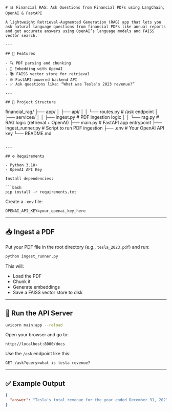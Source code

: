 
```
# 📊 Financial RAG: Ask Questions from Financial PDFs using LangChain, OpenAI & FastAPI

A lightweight Retrieval-Augmented Generation (RAG) app that lets you ask natural language questions from financial PDFs like annual reports and get accurate answers using OpenAI’s language models and FAISS vector search.

---

## 🚀 Features

- 🔍 PDF parsing and chunking
- 🧠 Embedding with OpenAI
- 📚 FAISS vector store for retrieval
- 🌐 FastAPI-powered backend API
- ✅ Ask questions like: “What was Tesla’s 2023 revenue?”

---

## 📁 Project Structure

```

financial\_rag/
├── app/
│   ├── api/
│   │   └── routes.py          # /ask endpoint
│   ├── services/
│   │   ├── ingest.py          # PDF ingestion logic
│   │   └── rag.py             # RAG logic (retrieval + OpenAI)
├── main.py                    # FastAPI app entrypoint
├── ingest\_runner.py           # Script to run PDF ingestion
├── .env                       # Your OpenAI API key
└── README.md

````

---

## ⚙️ Requirements

- Python 3.10+
- OpenAI API Key

Install dependencies:

```bash
pip install -r requirements.txt
````

Create a `.env` file:

```env
OPENAI_API_KEY=your_openai_key_here
```

---

## 📥 Ingest a PDF

Put your PDF file in the root directory (e.g., `tesla_2023.pdf`) and run:

```bash
python ingest_runner.py
```

This will:

* Load the PDF
* Chunk it
* Generate embeddings
* Save a FAISS vector store to disk

---

## 🚀 Run the API Server

```bash
uvicorn main:app --reload
```

Open your browser and go to:

```
http://localhost:8000/docs
```

Use the `/ask` endpoint like this:

```
GET /ask?query=what is tesla revenue?
```

---

## ✅ Example Output

```json
{
  "answer": "Tesla's total revenue for the year ended December 31, 2023, was $96,773 million."
}
```


